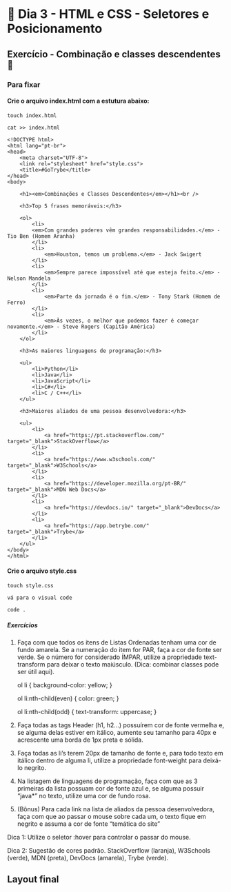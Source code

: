 # 🎯 Dia 3 - HTML e CSS - Seletores e Posicionamento

## Exercício - Combinação e classes descendentes 🚀

### Para fixar

#### Crie o arquivo index.html com a estutura abaixo:

    touch index.html

    cat >> index.html

    <!DOCTYPE html>
    <html lang="pt-br">
    <head>
        <meta charset="UTF-8">
        <link rel="stylesheet" href="style.css">
        <title>#GoTrybe</title>
    </head>
    <body>
        
        <h1><em>Combinações e Classes Descendentes</em></h1><br />
        
        <h3>Top 5 frases memoráveis:</h3>
        
        <ol>
            <li>
            <em>Com grandes poderes vêm grandes responsabilidades.</em> - Tio Ben (Homem Aranha)
            </li>
            <li>
                <em>Houston, temos um problema.</em> - Jack Swigert
            </li>
            <li>
                <em>Sempre parece impossível até que esteja feito.</em> - Nelson Mandela
            </li>
            <li>
                <em>Parte da jornada é o fim.</em> - Tony Stark (Homem de Ferro)
            </li>
            <li>
                <em>Às vezes, o melhor que podemos fazer é começar novamente.</em> - Steve Rogers (Capitão América)
            </li>
        </ol>
            
        <h3>As maiores linguagens de programação:</h3>
            
        <ul>
            <li>Python</li>
            <li>Java</li>
            <li>JavaScript</li>
            <li>C#</li>
            <li>C / C++</li>
        </ul>
           
        <h3>Maiores aliados de uma pessoa desenvolvedora:</h3>
           
        <ul>
            <li>
                <a href="https://pt.stackoverflow.com/" target="_blank">StackOverflow</a>
            </li>
            <li>
                <a href="https://www.w3schools.com/" target="_blank">W3Schools</a>
            </li>
            <li>
                <a href="https://developer.mozilla.org/pt-BR/" target="_blank">MDN Web Docs</a>
            </li>
            <li>
                <a href="https://devdocs.io/" target="_blank">DevDocs</a>
            </li>
            <li>
                <a href="https://app.betrybe.com/" target="_blank">Trybe</a>
            </li>
        </ul>
    </body>
    </html>

#### Crie o arquivo style.css

    touch style.css

    vá para o visual code

    code .

##### Exercícios

1. Faça com que todos os itens de Listas Ordenadas tenham uma cor de fundo amarela. Se a numeração do item for PAR, faça a cor de fonte ser verde. Se o número for considerado ÍMPAR, utilize a propriedade text-transform para deixar o texto maiúsculo. (Dica: combinar classes pode ser útil aqui).

    ol li {
      background-color: yellow;
    }

    ol li:nth-child(even) {
      color: green;
    }
    
    ol li:nth-child(odd) {
      text-transform: uppercase;
    }

2. Faça todas as tags Header (h1, h2…) possuírem cor de fonte vermelha e, se alguma delas estiver em itálico, aumente seu tamanho para 40px e acrescente uma borda de 1px preta e sólida.

3. Faça todas as li’s terem 20px de tamanho de fonte e, para todo texto em itálico dentro de alguma li, utilize a propriedade font-weight para deixá-lo negrito.

4. Na listagem de linguagens de programação, faça com que as 3 primeiras da lista possuam cor de fonte azul e, se alguma possuir “java*” no texto, utilize uma cor de fundo rosa.

5. (Bônus) Para cada link na lista de aliados da pessoa desenvolvedora, faça com que ao passar o mouse sobre cada um, o texto fique em negrito e assuma a cor de fonte “temática do site”

Dica 1: Utilize o seletor :hover para controlar o passar do mouse.

Dica 2: Sugestão de cores padrão. StackOverflow (laranja), W3Schools (verde), MDN (preta), DevDocs (amarela), Trybe (verde).

## Layout final
